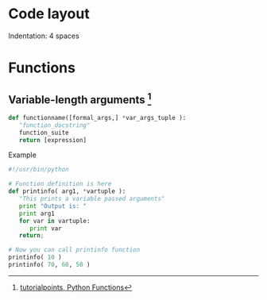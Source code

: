 # Code layout

Indentation: 4 spaces

# Functions

## Variable-length arguments [^1]

```python
def functionname([formal_args,] *var_args_tuple ):
   "function_docstring"
   function_suite
   return [expression]
```

Example

```python
#!/usr/bin/python

# Function definition is here
def printinfo( arg1, *vartuple ):
   "This prints a variable passed arguments"
   print "Output is: "
   print arg1
   for var in vartuple:
      print var
   return;

# Now you can call printinfo function
printinfo( 10 )
printinfo( 70, 60, 50 )

```

[^1]: [tutorialpoints, Python Functions](http://www.tutorialspoint.com/python/python_functions.htm)